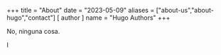 +++
title = "About"
date = "2023-05-09"
aliases = ["about-us","about-hugo","contact"]
[ author ]
  name = "Hugo Authors"
+++

No, ninguna cosa.

I
